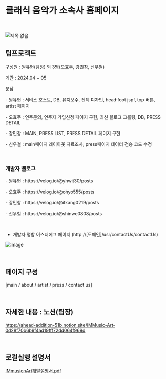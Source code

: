 # 클래식 음악가 소속사 홈페이지
<br>

![제목 없음](https://github.com/yhwit30/IMMusic_project/assets/153142837/fc977713-3b03-4b3d-88c1-4743981e6ae7)


## 팀프로젝트
<p>
구성원 : 원유현(팀장) 외 3명(오효주, 강민창, 신우철)
</p>
<p>
기간 : 2024.04 ~ 05
</p>
<p>
분담
  <p>- 원유현 : 서비스 호스트, DB, 유지보수, 전체 디자인, head·foot jspf, top 버튼, artist 페이지</p>
  <p>- 오효주 : 연주문의, 연주자 가입신청 페이지 구현, 최신 블로그 크롤링, DB, PRESS DETAIL</p>
  <p>- 강민창 : MAIN, PRESS LIST, PRESS DETAIL 페이지 구현</p>
  <p>- 신우철 : main페이지 레이아웃 자료조사, press페이지 데이터 전송 코드 수정 </p>
</p>

<br>

### 개발자 벨로그
<p>
- 원유현 : https://velog.io/@yhwit30/posts
</p>
<p>
- 오효주 : https://velog.io/@ohyo555/posts
</p>
<p>
- 강민창 : https://velog.io/@itkang0219/posts
</p>
<p>
- 신우철 : https://velog.io/@shinwc0808/posts 

</p>

<br>

- 개발자 명함 이스터에그 페이지 (http://[도메인]/usr/contactUs/contactUs)

![image](https://github.com/yhwit30/IMMusic_project/assets/153142837/56fd6537-30e3-4f7c-90d8-261a50737814)


<br>

## 페이지 구성
[main / about / artist / press / contact us]

<br>

## 자세한 내용 : 노션(팀장)

https://ahead-addition-51b.notion.site/IMMusic-Art-0d28f70b6b9f4ad19fff72dd064f969d

<br>

## 로컬실행 설명서 

[IMmusicnArt개발설명서.pdf](https://github.com/yhwit30/IMMusic_project/files/15291440/IMmusicnArt.pdf)

